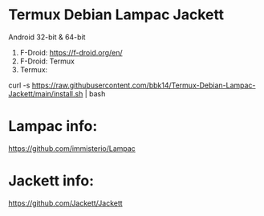 # Termux Debian Lampac Jackett
Android 32-bit & 64-bit

1. F-Droid: https://f-droid.org/en/
2. F-Droid: Termux
3. Termux:

curl -s https://raw.githubusercontent.com/bbk14/Termux-Debian-Lampac-Jackett/main/install.sh | bash

# Lampac info:
https://github.com/immisterio/Lampac
# Jackett info:
https://github.com/Jackett/Jackett
